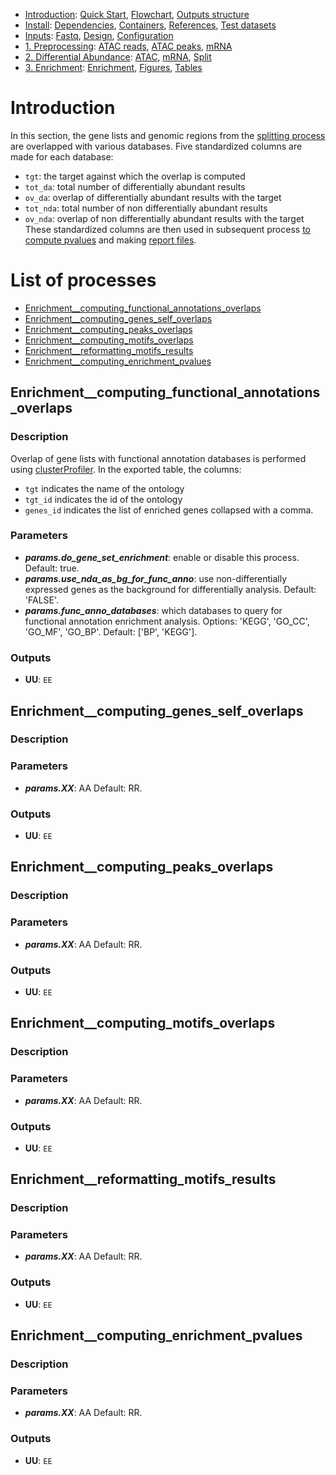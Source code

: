 

* [Introduction](/README.md): [Quick Start](/docs/1_Intro/Quick_start.md), [Flowchart](/docs/1_Intro/Flowchart.md), [Outputs structure](/docs/1_Intro/Outputs_structure.md)
* [Install](/docs/2_Install/2_Install.md): [Dependencies](/docs/2_Install/Dependencies.md), [Containers](/docs/2_Install/Containers.md), [References](/docs/2_Install/References.md), [Test datasets](/docs/2_Install/Test_datasets.md)
* [Inputs](/docs/3_Inputs/3_Inputs.md): [Fastq](/docs/3_Inputs/Fastq.md), [Design](/docs/3_Inputs/Design.md), [Configuration](/docs/3_Inputs/Configuration.md)
* [1. Preprocessing](/docs/4_Prepro/4_Prepro.md): [ATAC reads](/docs/4_Prepro/ATAC_reads.md), [ATAC peaks](/docs/4_Prepro/ATAC_peaks.md), [mRNA](/docs/4_Prepro/mRNA.md)
* [2. Differential Abundance](/docs/5_DA/5_DA.md): [ATAC](/docs/5_DA/DA_ATAC.md), [mRNA](/docs/5_DA/DA_mRNA.md), [Split](/docs/5_DA/Split.md)
* [3. Enrichment](/docs/6_Enrich/6_Enrich.md): [Enrichment](/docs/6_Enrich/Enrichment.md), [Figures](/docs/6_Enrich/Figures.md), [Tables](/docs/6_Enrich/Tables.md)

[](END_OF_MENU)


# Introduction

In this section, the gene lists and genomic regions from the [splitting process](/docs/5_DA/Split.md#DA_split__splitting_differential_abundance_results_in_subsets) are overlapped with various databases.
Five standardized columns are made for each database:
 - `tgt`: the target against which the overlap is computed
 - `tot_da`: total number of differentially abundant results
 - `ov_da`: overlap of differentially abundant results with the target
 - `tot_nda`: total number of non differentially abundant results
 - `ov_nda`: overlap of non differentially abundant results with the target
These standardized columns are then used in subsequent process [to compute pvalues](/docs/6_Enrich/Overlap.md#Enrichment__computing_enrichment_pvalues) and making [report files](/docs/6_Enrich/Reports.md#Tables__formatting_csv_tables).


# List of processes

  - [Enrichment__computing_functional_annotations_overlaps](#Enrichment__computing_functional_annotations_overlaps)
  - [Enrichment__computing_genes_self_overlaps](#Enrichment__computing_genes_self_overlaps)
  - [Enrichment__computing_peaks_overlaps](#Enrichment__computing_peaks_overlaps)
  - [Enrichment__computing_motifs_overlaps](#Enrichment__computing_motifs_overlaps)
  - [Enrichment__reformatting_motifs_results](#Enrichment__reformatting_motifs_results)
  - [Enrichment__computing_enrichment_pvalues](#Enrichment__computing_enrichment_pvalues)


## Enrichment__computing_functional_annotations_overlaps

### Description
Overlap of gene lists with functional annotation databases is performed using [clusterProfiler](https://doi.org/10.1089/omi.2011.0118). In the exported table, the columns: 
 - `tgt` indicates the name of the ontology
 - `tgt_id` indicates the id of the ontology
 - `genes_id` indicates the list of enriched genes collapsed with a comma.


### Parameters
- **_params.do_gene_set_enrichment_**: enable or disable this process. Default: true.
- **_params.use_nda_as_bg_for_func_anno_**: use non-differentially expressed genes as the background for differentially analysis. Default: 'FALSE'.
- **_params.func_anno_databases_**: which databases to query for functional annotation enrichment analysis. Options: 'KEGG', 'GO_CC', 'GO_MF', 'GO_BP'. Default: ['BP', 'KEGG']. 

### Outputs
- **UU**: `EE`


## Enrichment__computing_genes_self_overlaps

### Description

### Parameters
- **_params.XX_**: AA Default: RR.

### Outputs
- **UU**: `EE`


## Enrichment__computing_peaks_overlaps

### Description

### Parameters
- **_params.XX_**: AA Default: RR.

### Outputs
- **UU**: `EE`


## Enrichment__computing_motifs_overlaps

### Description

### Parameters
- **_params.XX_**: AA Default: RR.

### Outputs
- **UU**: `EE`


## Enrichment__reformatting_motifs_results

### Description

### Parameters
- **_params.XX_**: AA Default: RR.

### Outputs
- **UU**: `EE`


## Enrichment__computing_enrichment_pvalues

### Description

### Parameters
- **_params.XX_**: AA Default: RR.

### Outputs
- **UU**: `EE`
